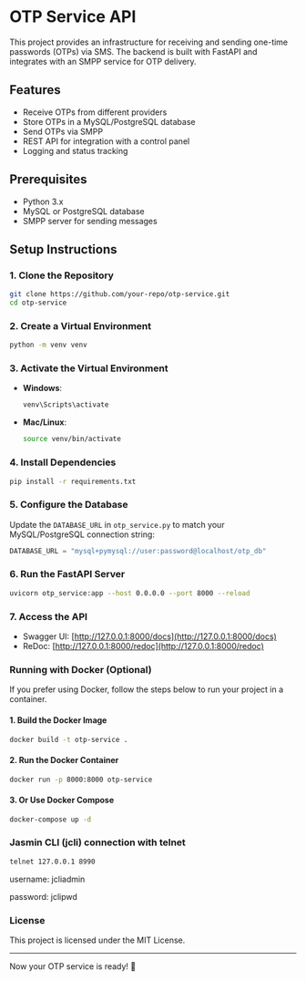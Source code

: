 # OTP Service API

This project provides an infrastructure for receiving and sending one-time passwords (OTPs) via SMS. The backend is built with FastAPI and integrates with an SMPP service for OTP delivery.

## Features
- Receive OTPs from different providers
- Store OTPs in a MySQL/PostgreSQL database
- Send OTPs via SMPP
- REST API for integration with a control panel
- Logging and status tracking

## Prerequisites
- Python 3.x
- MySQL or PostgreSQL database
- SMPP server for sending messages

## Setup Instructions

### 1. Clone the Repository
```bash
git clone https://github.com/your-repo/otp-service.git
cd otp-service
```

### 2. Create a Virtual Environment
```bash
python -m venv venv
```

### 3. Activate the Virtual Environment
- **Windows**:
  ```bash
  venv\Scripts\activate
  ```
- **Mac/Linux**:
  ```bash
  source venv/bin/activate
  ```

### 4. Install Dependencies
```bash
pip install -r requirements.txt
```

### 5. Configure the Database
Update the `DATABASE_URL` in `otp_service.py` to match your MySQL/PostgreSQL connection string:
```python
DATABASE_URL = "mysql+pymysql://user:password@localhost/otp_db"
```

### 6. Run the FastAPI Server
```bash
uvicorn otp_service:app --host 0.0.0.0 --port 8000 --reload
```

### 7. Access the API
- Swagger UI: [http://127.0.0.1:8000/docs](http://127.0.0.1:8000/docs)
- ReDoc: [http://127.0.0.1:8000/redoc](http://127.0.0.1:8000/redoc)

### Running with Docker (Optional)
If you prefer using Docker, follow the steps below to run your project in a container.

#### 1. Build the Docker Image
```bash
docker build -t otp-service .
```

#### 2. Run the Docker Container
```bash
docker run -p 8000:8000 otp-service
```

#### 3. Or Use Docker Compose
```bash
docker-compose up -d
```

### Jasmin CLI (jcli) connection with telnet
```bash
telnet 127.0.0.1 8990
```

username: jcliadmin

password: jclipwd

### License
This project is licensed under the MIT License.

---

Now your OTP service is ready! 🚀
